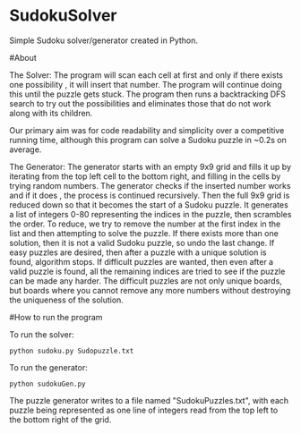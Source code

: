 # SudokuSolver
Simple Sudoku solver/generator created in Python.

#About

The Solver: The program will scan each cell at first and only if there exists one possibility , it will insert that number. The program will continue doing this until the puzzle gets stuck. The program then runs a backtracking DFS search to try out the possibilities and eliminates those that do not work along with its children.

Our primary aim was for code readability and simplicity over a competitive running time, although this program can solve a Sudoku puzzle in ~0.2s on average. 

The Generator: The generator starts with an empty 9x9 grid and fills it up by iterating from the top left cell to the bottom right, and filling in the cells by trying random numbers. The generator checks if the inserted number works and if it does , the process is continued recursively. Then the full 9x9 grid is reduced down so that it becomes the start of a Sudoku puzzle. It generates a list of integers 0-80 representing the indices in the puzzle, then scrambles the order. To reduce, we try to remove the number at the first index in the list and then attempting to solve the puzzle. If there exists more than one solution, then it is not a valid Sudoku puzzle, so undo the last change. If easy puzzles are desired, then after a puzzle with a unique solution is found, algorithm stops. If difficult puzzles are wanted, then even after a valid puzzle is found, all the remaining indices are tried to see if the puzzle can be made any harder. The difficult puzzles are not only unique boards, but boards where you cannot remove any more numbers without destroying the uniqueness of the solution.

#How to run the program

To run the solver:

    python sudoku.py Sudopuzzle.txt

To run the generator:

    python sudokuGen.py

The puzzle generator writes to a file named "SudokuPuzzles.txt", with each puzzle being represented as one line of integers read from the top left to the bottom right of the grid.
